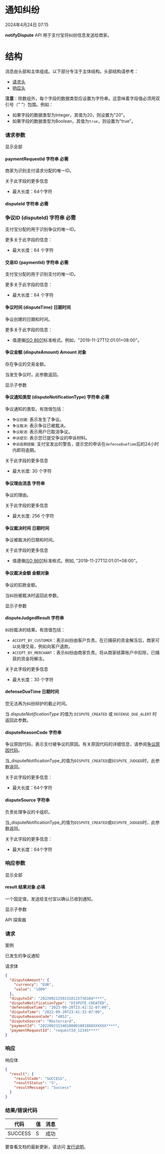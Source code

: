通知纠纷
==========

2024年4月24日 07:15


**notifyDispute** API 用于支付宝将纠纷信息发送给商家。

结构
====

消息由头部和主体组成。以下部分专注于主体结构。头部结构请参考：

*   [请求头](https://global.alipay.com/docs/ac/ams/api_fund#ML5ur)
*   [响应头](https://global.alipay.com/docs/ac/ams/api_fund#WWH90)

**注意**：除数组外，每个字段的数据类型应设置为字符串。这意味着字段值必须用双引号（" "）包围。例如：

*   如果字段的数据类型为Integer，其值为20，则设置为"20"。
*   如果字段的数据类型为Boolean，其值为`true`，则设置为"true"。

### 请求参数

显示全部

#### paymentRequestId 字符串  必需

商家为识别支付请求分配的唯一ID。

关于此字段的更多信息

*   最大长度：64个字符

#### disputeId 字符串  必需

### 争议ID (disputeId) 字符串 **必需**

支付宝分配的用于识别争议的唯一ID。

更多关于此字段的信息：

*   最大长度：64 个字符

#### 交易ID (paymentId) 字符串 **必需**

支付宝分配的用于识别支付的唯一ID。

更多关于此字段的信息：

*   最大长度：64 个字符

#### 争议时间 (disputeTime) 日期时间

争议创建的日期和时间。

更多关于此字段的信息：

*   值遵循[ISO 8601](https://www.iso.org/iso-8601-date-and-time-format.html)标准格式。例如，"2019-11-27T12:01:01+08:00"。

#### 争议金额 (disputeAmount) Amount 对象

存在争议的交易金额。

当发生争议时，此参数返回。

显示子参数

#### 争议通知类型 (disputeNotificationType) 字符串 **必需**

争议通知的类型。有效值包括：

*   `争议创建`: 表示发生了争议。
*   `争议裁决`: 表示争议已被裁决。
*   `争议取消`: 表示用户已取消争议。
*   `申诉提交`: 表示您已提交争议的申诉材料。
*   `申诉逾期提醒`: 支付宝发出的警告，提示您的申诉在`defenseDueTime`后的24小时内即将逾期。

关于此字段的更多信息

*   最大长度: 30 个字符

#### 争议理由消息 字符串

争议的理由。

关于此字段的更多信息

*   最大长度: 256 个字符

#### 争议裁决时间 日期时间

争议被裁决的日期和时间。

关于此字段的更多信息

*   值遵循[ISO 8601](https://www.iso.org/iso-8601-date-and-time-format.html)标准格式。例如, "2019-11-27T12:01:01+08:00"。

#### 争议裁决金额 金额对象

争议的扣款金额。

当纠纷被裁决时返回此参数。

显示子参数

#### disputeJudgedResult 字符串

纠纷裁决的结果。有效值包括：

*   `ACCEPT_BY_CUSTOMER`：表示纠纷由客户负责。在已捕获的资金解冻后，商家可以处理交易，例如向客户退款。
*   `ACCEPT_BY_MERCHANT`：表示纠纷由商家负责。将从商家结算账户中扣除，已捕获的资金将解冻。

关于此字段的更多信息

*   最大长度：30 个字符

#### defenseDueTime 日期时间

您无法再为纠纷辩护的截止时间。

当 _disputeNotificationType_ 的值为 `DISPUTE_CREATED` 或 `DEFENSE_DUE_ALERT` 时返回此参数。

#### disputeReasonCode 字符串

争议原因代码，表示支付被争议的原因。有关原因代码的详细信息，请参阅[争议原因代码](https://global.alipay.com/docs/ac/dispute/reason_code)。

当_disputeNotificationType_的值为`DISPUTE_CREATED`或`DISPUTE_JUDGED`时，此参数返回。

关于此字段的更多信息：

*   最大长度：64个字符

#### disputeSource 字符串

负责处理争议的卡组织。

当_disputeNotificationType_的值为`DISPUTE_CREATED`或`DISPUTE_JUDGED`时，此参数返回。

关于此字段的更多信息：

*   最大长度：64个字符

### 响应参数

显示全部

#### result 结果对象 必填

一个固定值，发送给支付宝以确认已收到通知。

显示子参数

API 探索器

### 请求

案例

已发生的争议通知

请求体

```json
{
  "disputeAmount": {
    "currency": "EUR",
    "value": "1000"
  },
  "disputeId": "202209212501310115730104****",
  "disputeNotificationType": "DISPUTE_CREATED",
  "defenseDueTime": "2023-09-20T23:41:32-07:00",
  "disputeTime": "2022-09-20T23:41:32-07:00",
  "disputeReasonCode": "4853",
  "disputeSource": "Mastercard",
  "paymentId": "202209231540108001001888XXXXXX****",
  "paymentRequestId": "requestId_12345****"
}
```

### 响应

响应体

```json
{
  "result": {
    "resultCode": "SUCCESS",
    "resultStatus": "S",
    "resultMessage": "Success"
  }
}
```

### 结果/错误代码

| 代码 | 值 | 消息 |
| --- | --- | --- |
| SUCCESS | S | 成功 |

要查看文档的最新更新，请访问 [发行说明](https://global.alipay.com/docs/releasenotes)。

